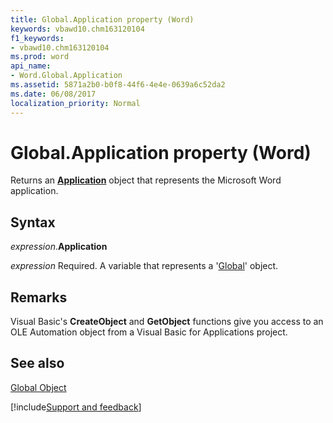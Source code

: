 ```yaml
---
title: Global.Application property (Word)
keywords: vbawd10.chm163120104
f1_keywords:
- vbawd10.chm163120104
ms.prod: word
api_name:
- Word.Global.Application
ms.assetid: 5871a2b0-b0f8-44f6-4e4e-0639a6c52da2
ms.date: 06/08/2017
localization_priority: Normal
---
```



# Global.Application property (Word)

Returns an  **[Application](Word.Application.md)** object that represents the Microsoft Word application.


## Syntax

_expression_.**Application**

_expression_ Required. A variable that represents a '[Global](Word.Global.md)' object.


## Remarks

Visual Basic's  **CreateObject** and **GetObject** functions give you access to an OLE Automation object from a Visual Basic for Applications project.


## See also


[Global Object](Word.Global.md)

[!include[Support and feedback](~/includes/feedback-boilerplate.md)]